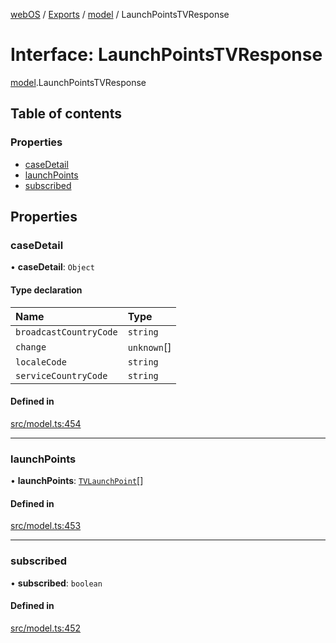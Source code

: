 [webOS](../README.md) / [Exports](../modules.md) / [model](../modules/model.md) / LaunchPointsTVResponse

# Interface: LaunchPointsTVResponse

[model](../modules/model.md).LaunchPointsTVResponse

## Table of contents

### Properties

- [caseDetail](model.LaunchPointsTVResponse.md#casedetail)
- [launchPoints](model.LaunchPointsTVResponse.md#launchpoints)
- [subscribed](model.LaunchPointsTVResponse.md#subscribed)

## Properties

### caseDetail

• **caseDetail**: `Object`

#### Type declaration

| Name | Type |
| :------ | :------ |
| `broadcastCountryCode` | `string` |
| `change` | `unknown`[] |
| `localeCode` | `string` |
| `serviceCountryCode` | `string` |

#### Defined in

[src/model.ts:454](https://github.com/Dabolus/webos-tv/blob/7abb5c9/src/model.ts#L454)

___

### launchPoints

• **launchPoints**: [`TVLaunchPoint`](model.TVLaunchPoint.md)[]

#### Defined in

[src/model.ts:453](https://github.com/Dabolus/webos-tv/blob/7abb5c9/src/model.ts#L453)

___

### subscribed

• **subscribed**: `boolean`

#### Defined in

[src/model.ts:452](https://github.com/Dabolus/webos-tv/blob/7abb5c9/src/model.ts#L452)

